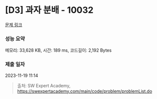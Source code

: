 # [D3] 과자 분배 - 10032 

[문제 링크](https://swexpertacademy.com/main/code/problem/problemDetail.do?contestProbId=AXJZ6_6KCLcDFAU3) 

### 성능 요약

메모리: 33,628 KB, 시간: 189 ms, 코드길이: 2,192 Bytes

### 제출 일자

2023-11-19 11:14



> 출처: SW Expert Academy, https://swexpertacademy.com/main/code/problem/problemList.do
